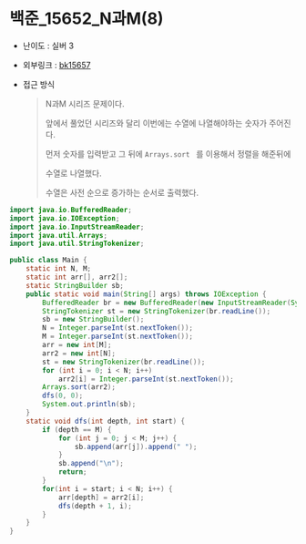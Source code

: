 # 백준_15652_N과M(8)

- 난이도 : 실버 3

- 외부링크 : [bk15657](https://www.acmicpc.net/problem/15657)

- 접근 방식

  > N과M 시리즈 문제이다.
  >
  > 앞에서 풀었던 시리즈와 달리 이번에는 수열에 나열해야하는 숫자가 주어진다.
  >
  > 먼저 숫자를 입력받고 그 뒤에 ```Arrays.sort ``` 를 이용해서 정렬을 해준뒤에
  >
  > 수열로 나열했다. 
  >
  > 수열은 사전 순으로 증가하는 순서로 출력했다.

```java
import java.io.BufferedReader;
import java.io.IOException;
import java.io.InputStreamReader;
import java.util.Arrays;
import java.util.StringTokenizer;

public class Main {
	static int N, M;
	static int arr[], arr2[];
	static StringBuilder sb;
	public static void main(String[] args) throws IOException {
		BufferedReader br = new BufferedReader(new InputStreamReader(System.in));
		StringTokenizer st = new StringTokenizer(br.readLine());
		sb = new StringBuilder();
		N = Integer.parseInt(st.nextToken());
		M = Integer.parseInt(st.nextToken());
		arr = new int[M];
		arr2 = new int[N];
		st = new StringTokenizer(br.readLine());
		for (int i = 0; i < N; i++)
			arr2[i] = Integer.parseInt(st.nextToken());
		Arrays.sort(arr2);
		dfs(0, 0);
		System.out.println(sb);
	}
	static void dfs(int depth, int start) {
		if (depth == M) {
			for (int j = 0; j < M; j++) {
				sb.append(arr[j]).append(" ");
			}
			sb.append("\n");
			return;
		}
		for(int i = start; i < N; i++) {
			arr[depth] = arr2[i];
			dfs(depth + 1, i);
		}
	}
}
```



